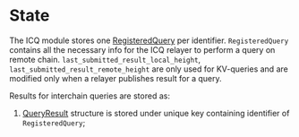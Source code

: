 # State

The ICQ module stores one [RegisteredQuery](https://github.com/neutron-org/neutron/blob/v2.0.3/proto/interchainqueries/genesis.proto#L11) per identifier.
`RegisteredQuery` contains all the necessary info for the ICQ relayer to perform a query on remote chain. `last_submitted_result_local_height`, `last_submitted_result_remote_height` are only used for KV-queries and are modified only when a relayer publishes result for a query.

Results for interchain queries are stored as:
1. [QueryResult](https://github.com/neutron-org/neutron/blob/v2.0.3/proto/interchainqueries/tx.proto#L56) structure is stored under unique key containing identifier of `RegisteredQuery`;
